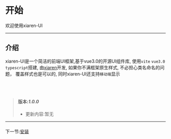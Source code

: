 # 开始

欢迎使用xiaren-UI

---

## 介绍

xiaren-UI是一个简洁的前端UI框架,基于vue3.0的开源UI组件库, 使用`vite` `vue3.0` `typescript`搭建,
由[xiaren](https://github.com/templetao)开发, 如果你不满框架原生样式, 不必担心类名命名的问题，
覆盖样式也是可以的, 同时xiaren-UI还支持`移动端`显示


<br><br>

>#### 版本:***1.0.0***
>* 更新内容:暂无
---


<div style='display:flex;justify-content:space-between;margin:20px 0 '>
<div>下一节:<a href='#/doc/install'>安装</a></div>  
</div>
